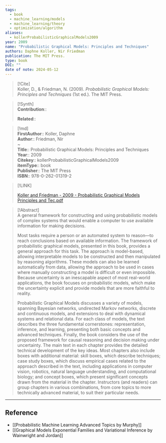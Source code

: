 ```yaml
---
tags:
  - book
  - machine_learning/models
  - machine_learning/theory
  - optimization/algorithm
aliases:
  - kollerProbabilisticGraphicalModels2009
year: 2009
name: "Probabilistic Graphical Models: Principles and Techniques"
authors: Daphne Koller, Nir Friedman
publication: The MIT Press.
type: book
DOI: ""
date of note: 2024-05-12
---
```


> [!Cite]  
> Koller, D., & Friedman, N. (2009). _Probabilistic Graphical Models: Principles and Techniques_ (1st ed.). The MIT Press.

>[!Synth]  
>**Contribution**::  
>  
>**Related**::   
>  
  
>[!md]  
> **FirstAuthor**:: Koller, Daphne  
> **Author**:: Friedman, Nir  
~  
> **Title**:: Probabilistic Graphical Models: Principles and Techniques  
> **Year**:: 2009  
> **Citekey**:: kollerProbabilisticGraphicalModels2009  
> **itemType**:: book  
> **Publisher**:: The MIT Press  
> **ISBN**:: 978-0-262-01319-2  

> [!LINK]  
> 
> [Koller and Friedman - 2009 - Probabilistic Graphical Models Principles and Tec.pdf](file:///home/lukexie/Documents/Papers/storage/C59EFTRW/Koller%20and%20Friedman%20-%202009%20-%20Probabilistic%20Graphical%20Models%20Principles%20and%20Tec.pdf) 
>  

> [!Abstract]  
> A general framework for constructing and using probabilistic models of complex systems that would enable a computer to use available information for making decisions.
> 
> Most tasks require a person or an automated system to reason—to reach conclusions based on available information. The framework of probabilistic graphical models, presented in this book, provides a general approach for this task. The approach is model-based, allowing interpretable models to be constructed and then manipulated by reasoning algorithms. These models can also be learned automatically from data, allowing the approach to be used in cases where manually constructing a model is difficult or even impossible. Because uncertainty is an inescapable aspect of most real-world applications, the book focuses on probabilistic models, which make the uncertainty explicit and provide models that are more faithful to reality.
> 
> Probabilistic Graphical Models discusses a variety of models, spanning Bayesian networks, undirected Markov networks, discrete and continuous models, and extensions to deal with dynamical systems and relational data. For each class of models, the text describes the three fundamental cornerstones: representation, inference, and learning, presenting both basic concepts and advanced techniques. Finally, the book considers the use of the proposed framework for causal reasoning and decision making under uncertainty. The main text in each chapter provides the detailed technical development of the key ideas. Most chapters also include boxes with additional material: skill boxes, which describe techniques; case study boxes, which discuss empirical cases related to the approach described in the text, including applications in computer vision, robotics, natural language understanding, and computational biology; and concept boxes, which present significant concepts drawn from the material in the chapter. Instructors (and readers) can group chapters in various combinations, from core topics to more technically advanced material, to suit their particular needs.  

-----
## Reference


- [[Probabilistic Machine Learning Advanced Topics by Murphy]]
- [[Graphical Models Exponential Families and Variational Inference by Wainwright and Jordan]]